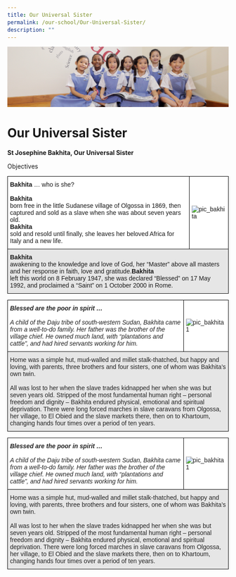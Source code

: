 ```yaml
---
title: Our Universal Sister
permalink: /our-school/Our-Universal-Sister/
description: ""
---
```

![](/images/UsefulVideos.jpg)

Our Universal Sister
====================

<b>St Josephine Bakhita, Our Universal Sister</b>

Objectives

<style type="text/css">
.tg  {border-collapse:collapse;border-spacing:0;}
.tg td{border-color:black;border-style:solid;border-width:1px;font-family:Arial, sans-serif;font-size:14px;
  overflow:hidden;padding:10px 5px;word-break:normal;}
.tg th{border-color:black;border-style:solid;border-width:1px;font-family:Arial, sans-serif;font-size:14px;
  font-weight:normal;overflow:hidden;padding:10px 5px;word-break:normal;}
.tg .tg-rt4x{background-color:#E6E6E6;text-align:left;vertical-align:top}
.tg .tg-ktyi{background-color:#FFF;text-align:left;vertical-align:top}
.tg .tg-zr06{background-color:#FFF;text-align:left;vertical-align:middle}
</style>
<table class="tg">
<thead>
  <tr>
    <th class="tg-ktyi"><span style="font-weight:bold">Bakhita</span> … who is she?<br><br><span style="font-weight:bold">Bakhita</span><br>born free in the little Sudanese village of Olgossa in 1869, then captured and sold as a slave when she was about seven years old.<br><span style="font-weight:bold">Bakhita</span><br>sold and resold until finally, she leaves her beloved Africa for Italy and a new life.</th>
    <th class="tg-zr06"><img src="https://stanthonyscanossianpri.moe.edu.sg/wp-content/uploads/2016/08/pic_bakhita.gif" alt="pic_bakhita" width="34" height="206"></th>
  </tr>
</thead>
<tbody>
  <tr>
    <td class="tg-rt4x" colspan="2"><span style="font-weight:bold">Bakhita</span><br>awakening to the knowledge and love of God, her “Master” above all masters and her response in faith, love and gratitude.<span style="font-weight:bold">Bakhita</span><br>left this world on 8 February 1947, she was declared “Blessed” on 17 May 1992, and proclaimed a “Saint” on 1 October 2000 in Rome.</td>
  </tr>
</tbody>
</table>

<style type="text/css">
.tg  {border-collapse:collapse;border-spacing:0;}
.tg td{border-color:black;border-style:solid;border-width:1px;font-family:Arial, sans-serif;font-size:14px;
  overflow:hidden;padding:10px 5px;word-break:normal;}
.tg th{border-color:black;border-style:solid;border-width:1px;font-family:Arial, sans-serif;font-size:14px;
  font-weight:normal;overflow:hidden;padding:10px 5px;word-break:normal;}
.tg .tg-com3{background-color:#FFF;color:#222;font-style:italic;text-align:left;vertical-align:top}
.tg .tg-h5mn{background-color:#E6E6E6;color:#222;text-align:left;vertical-align:middle}
.tg .tg-1ppo{background-color:#FFF;color:#222;text-align:left;vertical-align:middle}
</style>
<table class="tg">
<thead>
  <tr>
    <th class="tg-com3"><span style="font-weight:bold">Blessed are the poor in spirit …</span><br><br>A child of the Daju tribe of south-western Sudan, Bakhita came from a well-to-do family. Her father was the brother of the village chief. He owned much land, with “plantations and cattle”, and had hired servants working for him.</th>
    <th class="tg-1ppo"><img src="https://stanthonyscanossianpri.moe.edu.sg/wp-content/uploads/2016/08/pic_bakhita1.gif" alt="pic_bakhita1" width="34" height="140"></th>
  </tr>
</thead>
<tbody>
  <tr>
    <td class="tg-h5mn" colspan="2">Home was a simple hut, mud-walled and millet stalk-thatched, but happy and loving, with parents, three brothers and four sisters, one of whom was Bakhita’s own twin.<br><br>All was lost to her when the slave trades kidnapped her when she was but seven years old. Stripped of the most fundamental human right – personal freedom and dignity – Bakhita endured physical, emotional and spiritual deprivation. There were long forced marches in slave caravans from Olgossa, her village, to El Obied and the slave markets there, then on to Khartoum, changing hands four times over a period of ten years.</td>
  </tr>
</tbody>
</table>

<style type="text/css">
.tg  {border-collapse:collapse;border-spacing:0;}
.tg td{border-color:black;border-style:solid;border-width:1px;font-family:Arial, sans-serif;font-size:14px;
  overflow:hidden;padding:10px 5px;word-break:normal;}
.tg th{border-color:black;border-style:solid;border-width:1px;font-family:Arial, sans-serif;font-size:14px;
  font-weight:normal;overflow:hidden;padding:10px 5px;word-break:normal;}
.tg .tg-com3{background-color:#FFF;color:#222;font-style:italic;text-align:left;vertical-align:top}
.tg .tg-h5mn{background-color:#E6E6E6;color:#222;text-align:left;vertical-align:middle}
.tg .tg-1ppo{background-color:#FFF;color:#222;text-align:left;vertical-align:middle}
</style>
<table class="tg">
<thead>
  <tr>
    <th class="tg-com3"><span style="font-weight:bold">Blessed are the poor in spirit …</span><br><br>A child of the Daju tribe of south-western Sudan, Bakhita came from a well-to-do family. Her father was the brother of the village chief. He owned much land, with “plantations and cattle”, and had hired servants working for him.</th>
    <th class="tg-1ppo"><img src="https://stanthonyscanossianpri.moe.edu.sg/wp-content/uploads/2016/08/pic_bakhita1.gif" alt="pic_bakhita1" width="100" height="175"></th>
  </tr>
</thead>
<tbody>
  <tr>
    <td class="tg-h5mn" colspan="2">Home was a simple hut, mud-walled and millet stalk-thatched, but happy and loving, with parents, three brothers and four sisters, one of whom was Bakhita’s own twin.<br><br>All was lost to her when the slave trades kidnapped her when she was but seven years old. Stripped of the most fundamental human right – personal freedom and dignity – Bakhita endured physical, emotional and spiritual deprivation. There were long forced marches in slave caravans from Olgossa, her village, to El Obied and the slave markets there, then on to Khartoum, changing hands four times over a period of ten years.</td>
  </tr>
</tbody>
</table>